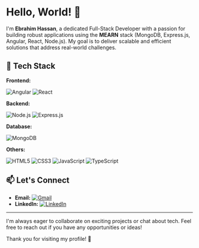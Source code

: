 # Hello, World! 👋

I'm **Ebrahim Hassan**, a dedicated Full-Stack Developer with a passion for building robust applications using the **MEARN** stack (MongoDB, Express.js, Angular, React, Node.js). My goal is to deliver scalable and efficient solutions that address real-world challenges.

## 🚀 Tech Stack

**Frontend:**
<p align="left">
  <img src="https://img.shields.io/badge/Angular-DD0031?style=flat&logo=angular&logoColor=white" alt="Angular"/>
  <img src="https://img.shields.io/badge/React-61DAFB?style=flat&logo=react&logoColor=white" alt="React"/>
</p>

**Backend:**
<p align="left">
  <img src="https://img.shields.io/badge/Node.js-339933?style=flat&logo=nodedotjs&logoColor=white" alt="Node.js"/>
  <img src="https://img.shields.io/badge/Express.js-000000?style=flat&logo=express&logoColor=white" alt="Express.js"/>
</p>

**Database:**
<p align="left">
  <img src="https://img.shields.io/badge/MongoDB-4EA94B?style=flat&logo=mongodb&logoColor=white" alt="MongoDB"/>
</p>

**Others:**
<p align="left">
  <img src="https://img.shields.io/badge/HTML5-E34F26?style=flat&logo=html5&logoColor=white" alt="HTML5"/>
  <img src="https://img.shields.io/badge/CSS3-1572B6?style=flat&logo=css3&logoColor=white" alt="CSS3"/>
  <img src="https://img.shields.io/badge/JavaScript-F7DF1E?style=flat&logo=javascript&logoColor=black" alt="JavaScript"/>
  <img src="https://img.shields.io/badge/TypeScript-007ACC?style=flat&logo=typescript&logoColor=white" alt="TypeScript"/>
</p>

## 📫 Let's Connect

- **Email:** [![Gmail](https://img.shields.io/badge/Gmail-D14836?style=flat&logo=gmail&logoColor=white)](mailto:ebrahim7asn@gmail.com)
- **LinkedIn:** [![LinkedIn](https://img.shields.io/badge/LinkedIn-0A66C2?style=flat&logo=linkedin&logoColor=white)](https://linkedin.com/in/ebrahim7asn)

---

I'm always eager to collaborate on exciting projects or chat about tech. Feel free to reach out if you have any opportunities or ideas!

Thank you for visiting my profile! 🙌
